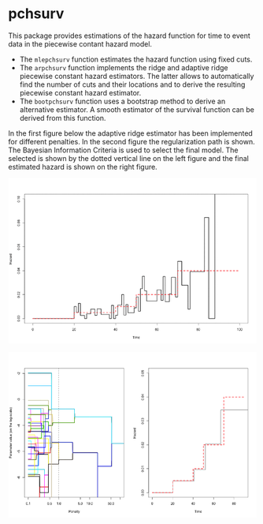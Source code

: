 # pchsurv

This package provides estimations of the hazard function for time to event data in the piecewise contant hazard model.

- The `mlepchsurv` function estimates the hazard function using fixed cuts. 
- The `arpchsurv` function implements the ridge and adaptive ridge piecewise constant hazard estimators. The latter allows to automatically find the number of cuts and their locations and to derive the resulting piecewise constant hazard estimator.
- The `bootpchsurv` function uses a bootstrap method to derive an alternative estimator. A smooth estimator of the survival function can be derived from this function.

In the first figure below the adaptive ridge estimator has been implemented for different penalties. In the second figure the regularization path is shown. The Bayesian Information Criteria is used to select the final model. The selected is shown by the dotted vertical line on the left figure and the final estimated hazard is shown on the right figure.

![](penhaz4.gif)

![](arpch3.gif)
